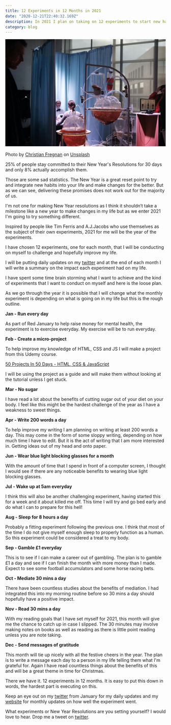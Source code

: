 ```yaml
---
title: 12 Experiments in 12 Months in 2021
date: "2020-12-21T22:40:32.169Z"
description: In 2021 I plan on taking on 12 experiments to start new habits, improve my life and have some fun!
category: blog
---
```


![image of an experiment](experiment.jpg)

<span>Photo by <a href="https://unsplash.com/@christianfregnan?utm_source=unsplash&amp;utm_medium=referral&amp;utm_content=creditCopyText">Christian Fregnan</a> on <a href="https://unsplash.com/s/photos/experiment?utm_source=unsplash&amp;utm_medium=referral&amp;utm_content=creditCopyText">Unsplash</a></span>

25% of people stay committed to their New Year's Resolutions for 30 days and only 8% actually accomplish them.

Those are some sad statistics. The New Year is a great reset point to try and integrate new habits into your life and make changes for the better. But as we can see, delivering these promises does not work out for the majority of us.

I'm not one for making New Year resolutions as I think it shouldn’t take a milestone like a new year to make changes in my life but as we enter 2021 I'm going to try something different.

Inspired by people like Tim Ferris and A.J.Jacobs who use themselves as the subject of their own experiments, 2021 for me will be the year of the experiments.

I have chosen 12 experiments, one for each month, that I will be conducting on myself to challenge and hopefully improve my life.

I will be putting daily updates on my [twitter](http://www.twitter.com/craig_dennis3) and at the end of each month I will write a summary on the impact each experiment had on my life.

I have spent some time brain storming what I want to achieve and the kind of experiments that I want to conduct on myself and here is the loose plan.

As we go through the year it is possible that I will change what the monthly experiment is depending on what is going on in my life but this is the rough outline.

**Jan - Run every day**

As part of Red January to help raise money for mental health, the experiment is to exercise everyday. My exercise will be to run everyday.

**Feb - Create a micro-project**

To help improve my knowledge of HTML, CSS and JS I will make a project from this Udemy course. 

[50 Projects In 50 Days - HTML, CSS & JavaScript](https://www.udemy.com/course/50-projects-50-days/)

I will be using the project as a guide and will make them without looking at the tutorial unless I get stuck.

**Mar - No sugar**

I have read a lot about the benefits of cutting sugar out of your diet on your body. I feel like this might be the hardest challenge of the year as I have a weakness to sweet things.

**Apr - Write 200 words a day**

To help improve my writing I am planning on writing at least 200 words a day. This may come in the form of some sloppy writing, depending on how much time I have to edit. But it is the act of writing that I am more interested in. Getting ideas out of my head and onto paper.

**Jun - Wear blue light blocking glasses for a month**

With the amount of time that I spend in front of a computer screen, I thought I would see if there are any noticeable benefits to wearing blue light blocking glasses.

**Jul - Wake up at 5am everyday**

I think this will also be another challenging experiment, having started this for a week and it about killed me off. This time I will try and go bed early and do what I can to prepare for this hell!

**Aug - Sleep for 8 hours a day**

Probably a fitting experiment following the previous one. I think that most of the time I do not give myself enough sleep to properly function as a human. So this experiment could be considered a treat to my body.

**Sep - Gamble £1 everyday**

This is to see if I can make a career out of gambling. The plan is to gamble £1 a day and see if I can finish the month with more money than I made. Expect to see some football accumulators and some horse racing bets. 

**Oct - Mediate 30 mins a day**

There have been countless studies about the benefits of mediation. I had integrated this into my morning routine before so 30 mins a day should hopefully have a positive impact.

**Nov - Read 30 mins a day**

With my reading goals that I have set myself for 2021, this month will give me the chance to catch up in case I slipped. The 30 minutes may involve making notes on books as well as reading as there is little point reading unless you are note taking.

**Dec - Send messages of gratitude**

This month will tie up nicely with all the festive cheers in the year. The plan is to write a message each day to a person in my life telling them what I'm grateful for. Again I have read countless things about the benefits of this and will be a great theme in time for Christmas.

There we have it. 12 experiments in 12 months. It is easy to put this down in words, the hardest part is executing on this.

Keep an eye out on my [twitter](http://www.twitter.com/craig_dennis3) from January for my daily updates and my [website](http://www.craigdennis.me) for monthly updates on how well the experiment went.

What experiments or New Year Resolutions are you setting yourself?  I would love to hear. Drop me a tweet on [twitter](http://www.twitter.com/craig_dennis3).
